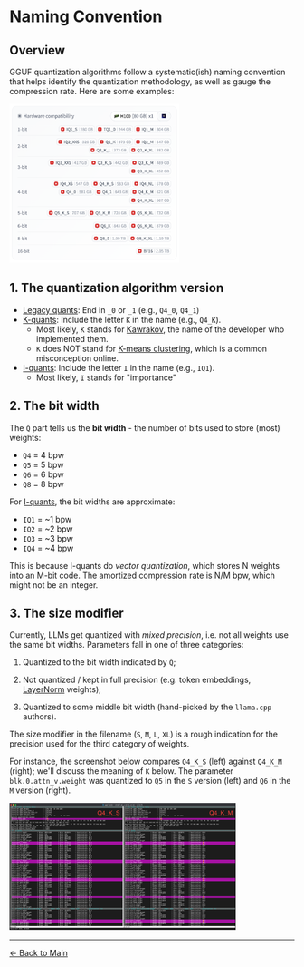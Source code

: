 # Naming Convention

## Overview

GGUF quantization algorithms follow a systematic(ish) naming convention that helps identify the quantization methodology, as well as gauge the compression rate. Here are some examples:

<img src="images/names.png" alt="naming-convention" width="300">

## 1. The quantization algorithm version
- [Legacy quants](legacy-quants.md): End in `_0` or `_1` (e.g., `Q4_0`, `Q4_1`)
- [K-quants](k-quants.md): Include the letter `K` in the name (e.g., `Q4_K`).
    - Most likely, `K` stands for [Kawrakov](https://github.com/ikawrakow), the name of the developer who implemented them.
    - `K` does NOT stand for [K-means clustering](https://en.wikipedia.org/wiki/K-means_clustering), which is a common misconception online.
- [I-quants](i-quants.md): Include the letter `I` in the name (e.g., `IQ1`).
    - Most likely, `I` stands for "importance"

## 2. The bit width
The `Q` part tells us the **bit width** - the number of bits used to store (most) weights:

- `Q4` = 4 bpw
- `Q5` = 5 bpw  
- `Q6` = 6 bpw
- `Q8` = 8 bpw

For [I-quants](i-quants.md), the bit widths are approximate:
- `IQ1` = ~1 bpw
- `IQ2` = ~2 bpw
- `IQ3` = ~3 bpw
- `IQ4` = ~4 bpw

This is because I-quants do *vector quantization*, which stores N weights into an M-bit code. The amortized compression rate is N/M bpw, which might not be an integer.



## 3. The size modifier
Currently, LLMs get quantized with *mixed precision*, i.e. not all weights use the same bit widths. Parameters fall in one of three categories:

1. Quantized to the bit width indicated by `Q`;

2. Not quantized / kept in full precision (e.g. token embeddings, [LayerNorm](https://docs.pytorch.org/docs/stable/generated/torch.nn.LayerNorm.html) weights);

3. Quantized to some middle bit width (hand-picked by the `llama.cpp` authors).

The size modifier in the filename (`S`, `M`, `L`, `XL`) is a rough indication for the precision used for the third category of weights.

For instance, the screenshot below compares `Q4_K_S` (left) against `Q4_K_M` (right); we'll discuss the meaning of `K` below. The parameter `blk.0.attn_v.weight` was quantized to `Q5` in the `S` version (left) and `Q6` in the `M` version (right).

<img src="images/size-diff.png" alt="naming-convention" width="400">


---
[← Back to Main](README.md)
